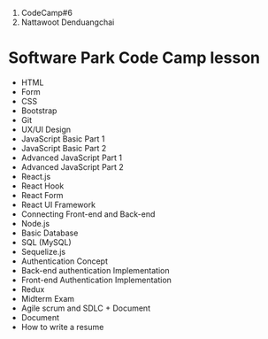 1. CodeCamp#6
2. Nattawoot Denduangchai

# Software Park Code Camp lesson
- HTML
- Form
- CSS
- Bootstrap
- Git
- UX/UI Design
- JavaScript Basic Part 1
- JavaScript Basic Part 2
- Advanced JavaScript Part 1
- Advanced JavaScript Part 2
- React.js
- React Hook
- React Form
- React UI Framework
- Connecting Front-end and Back-end
- Node.js
- Basic Database
- SQL (MySQL)
- Sequelize.js
- Authentication Concept
- Back-end authentication Implementation
- Front-end Authentication Implementation
- Redux
- Midterm Exam
- Agile scrum and SDLC + Document
- Document
- How to write a resume
